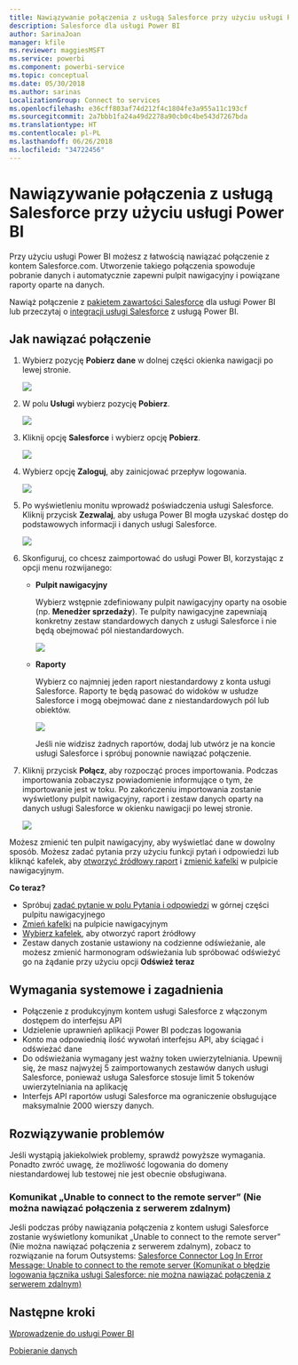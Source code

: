 ```yaml
---
title: Nawiązywanie połączenia z usługą Salesforce przy użyciu usługi Power BI
description: Salesforce dla usługi Power BI
author: SarinaJoan
manager: kfile
ms.reviewer: maggiesMSFT
ms.service: powerbi
ms.component: powerbi-service
ms.topic: conceptual
ms.date: 05/30/2018
ms.author: sarinas
LocalizationGroup: Connect to services
ms.openlocfilehash: e36cff803af74d212f4c1804fe3a955a11c193cf
ms.sourcegitcommit: 2a7bbb1fa24a49d2278a90cb0c4be543d7267bda
ms.translationtype: HT
ms.contentlocale: pl-PL
ms.lasthandoff: 06/26/2018
ms.locfileid: "34722456"
---
```

# <a name="connect-to-salesforce-with-power-bi"></a>Nawiązywanie połączenia z usługą Salesforce przy użyciu usługi Power BI
Przy użyciu usługi Power BI możesz z łatwością nawiązać połączenie z kontem Salesforce.com. Utworzenie takiego połączenia spowoduje pobranie danych i automatycznie zapewni pulpit nawigacyjny i powiązane raporty oparte na danych.

Nawiąż połączenie z [pakietem zawartości Salesforce](https://app.powerbi.com/getdata/services/salesforce) dla usługi Power BI lub przeczytaj o [integracji usługi Salesforce](https://powerbi.microsoft.com/integrations/salesforce) z usługą Power BI.

## <a name="how-to-connect"></a>Jak nawiązać połączenie
1. Wybierz pozycję **Pobierz dane** w dolnej części okienka nawigacji po lewej stronie.
   
   ![](media/service-connect-to-salesforce/pbi_getdata.png) 
2. W polu **Usługi** wybierz pozycję **Pobierz**.
   
   ![](media/service-connect-to-salesforce/pbi_getservices.png) 
3. Kliknij opcję **Salesforce** i wybierz opcję **Pobierz**.  
   
   ![](media/service-connect-to-salesforce/salesforce.png)
4. Wybierz opcję **Zaloguj**, aby zainicjować przepływ logowania.
   
    ![](media/service-connect-to-salesforce/dialog.png)
5. Po wyświetleniu monitu wprowadź poświadczenia usługi Salesforce. Kliknij przycisk **Zezwalaj**, aby usługa Power BI mogła uzyskać dostęp do podstawowych informacji i danych usługi Salesforce.
   
   ![](media/service-connect-to-salesforce/sf_authorize.png)
6. Skonfiguruj, co chcesz zaimportować do usługi Power BI, korzystając z opcji menu rozwijanego:
   
   * **Pulpit nawigacyjny**
     
     Wybierz wstępnie zdefiniowany pulpit nawigacyjny oparty na osobie (np. **Menedżer sprzedaży**). Te pulpity nawigacyjne zapewniają konkretny zestaw standardowych danych z usługi Salesforce i nie będą obejmować pól niestandardowych.
     
     ![](media/service-connect-to-salesforce/pbi_salesforcechooserole.png)
   * **Raporty**
     
     Wybierz co najmniej jeden raport niestandardowy z konta usługi Salesforce. Raporty te będą pasować do widoków w usłudze Salesforce i mogą obejmować dane z niestandardowych pól lub obiektów.
     
     ![](media/service-connect-to-salesforce/pbi_salesforcereports.png)
     
     Jeśli nie widzisz żadnych raportów, dodaj lub utwórz je na koncie usługi Salesforce i spróbuj ponownie nawiązać połączenie.
7. Kliknij przycisk **Połącz**, aby rozpocząć proces importowania. Podczas importowania zobaczysz powiadomienie informujące o tym, że importowanie jest w toku. Po zakończeniu importowania zostanie wyświetlony pulpit nawigacyjny, raport i zestaw danych oparty na danych usługi Salesforce w okienku nawigacji po lewej stronie.
   
   ![](media/service-connect-to-salesforce/pbi_getdatasalesforcedash.png)

Możesz zmienić ten pulpit nawigacyjny, aby wyświetlać dane w dowolny sposób. Możesz zadać pytania przy użyciu funkcji pytań i odpowiedzi lub kliknąć kafelek, aby [otworzyć źródłowy raport](service-dashboard-tiles.md) i [zmienić kafelki](service-dashboard-edit-tile.md) w pulpicie nawigacyjnym.

**Co teraz?**

* Spróbuj [zadać pytanie w polu Pytania i odpowiedzi](power-bi-q-and-a.md) w górnej części pulpitu nawigacyjnego
* [Zmień kafelki](service-dashboard-edit-tile.md) na pulpicie nawigacyjnym
* [Wybierz kafelek](service-dashboard-tiles.md), aby otworzyć raport źródłowy
* Zestaw danych zostanie ustawiony na codzienne odświeżanie, ale możesz zmienić harmonogram odświeżania lub spróbować odświeżyć go na żądanie przy użyciu opcji **Odśwież teraz**

## <a name="system-requirements-and-considerations"></a>Wymagania systemowe i zagadnienia
- Połączenie z produkcyjnym kontem usługi Salesforce z włączonym dostępem do interfejsu API
- Udzielenie uprawnień aplikacji Power BI podczas logowania
- Konto ma odpowiednią ilość wywołań interfejsu API, aby ściągać i odświeżać dane
- Do odświeżania wymagany jest ważny token uwierzytelniania. Upewnij się, że masz najwyżej 5 zaimportowanych zestawów danych usługi Salesforce, ponieważ usługa Salesforce stosuje limit 5 tokenów uwierzytelniania na aplikację
- Interfejs API raportów usługi Salesforce ma ograniczenie obsługujące maksymalnie 2000 wierszy danych.


## <a name="troubleshooting"></a>Rozwiązywanie problemów
Jeśli wystąpią jakiekolwiek problemy, sprawdź powyższe wymagania. Ponadto zwróć uwagę, że możliwość logowania do domeny niestandardowej lub testowej nie jest obecnie obsługiwana.

### <a name="unable-to-connect-to-the-remote-server-message"></a>Komunikat „Unable to connect to the remote server” (Nie można nawiązać połączenia z serwerem zdalnym)

Jeśli podczas próby nawiązania połączenia z kontem usługi Salesforce zostanie wyświetlony komunikat „Unable to connect to the remote server” (Nie można nawiązać połączenia z serwerem zdalnym), zobacz to rozwiązanie na forum Outsystems: [Salesforce Connector Log In Error Message: Unable to connect to the remote server (Komunikat o błędzie logowania łącznika usługi Salesforce: nie można nawiązać połączenia z serwerem zdalnym)](https://www.outsystems.com/forums/Forum_TopicView.aspx?TopicId=17674&TopicName=log-in-error-message-unable-to-connect-to-the-remote-server&)


## <a name="next-steps"></a>Następne kroki
[Wprowadzenie do usługi Power BI](service-get-started.md)

[Pobieranie danych](service-get-data.md)

